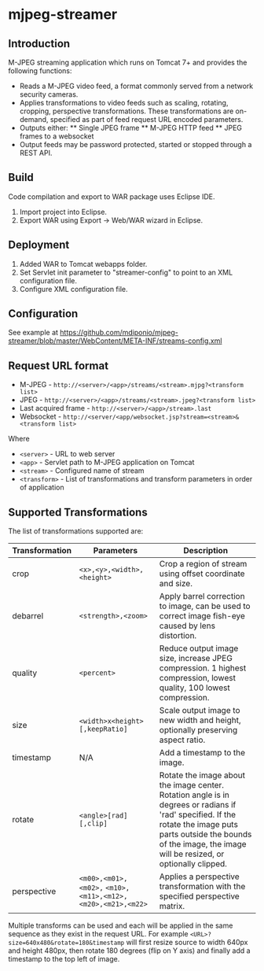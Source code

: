 # mjpeg-streamer

## Introduction
M-JPEG streaming application which runs on Tomcat 7+ and provides the following functions:

  * Reads a M-JPEG video feed, a format commonly served from a network security cameras.
  * Applies transformations to video feeds such as scaling, rotating, cropping, perspective transformations. These transformations are on-demand, specified as part of feed request URL encoded parameters.
  * Outputs either:
    ** Single JPEG frame
    ** M-JPEG HTTP feed
    ** JPEG frames to a websocket
  * Output feeds may be password protected, started or stopped through a REST API.

## Build
Code compilation and export to WAR package uses Eclipse IDE.
 1. Import project into Eclipse.
 2. Export WAR using Export -> Web/WAR wizard in Eclipse.

## Deployment
  1. Added WAR to Tomcat webapps folder.
  2. Set Servlet init parameter to "streamer-config" to point to an XML configuration file.
  3. Configure XML configuration file.

## Configuration
See example at https://github.com/mdiponio/mjpeg-streamer/blob/master/WebContent/META-INF/streams-config.xml

## Request URL format
 * M-JPEG -  `http://<server>/<app>/streams/<stream>.mjpg?<transform list>`
 * JPEG - `http://<server>/<app>/streams/<stream>.jpeg?<transform list>`
 * Last acquired frame - `http://<server>/<app>/stream>.last`
 * Websocket - `http://<server/<app/websocket.jsp?stream=<stream>&<transform list>`

Where
 * `<server>` - URL to web server
 * `<app>` - Servlet path to M-JPEG application on Tomcat
 * `<stream>` - Configured name of stream
 * `<transform>` - List of transformations and transform parameters in order of application

## Supported Transformations
The list of transformations supported are:

 
| Transformation | Parameters | Description |
| -------------- | ---------- | ----------- |
| crop | `<x>,<y>,<width>,<height>` | Crop a region of stream using offset coordinate and size. |
| debarrel | `<strength>,<zoom>` | Apply barrel correction to image, can be used to correct image fish-eye caused by lens distortion. |
| quality | `<percent>` | Reduce output image size, increase JPEG compression. 1 highest compression, lowest quality, 100 lowest compression. |
| size | `<width>x<height>[,keepRatio]` | Scale output image to new width and height, optionally preserving aspect ratio.
| timestamp | N/A | Add a timestamp to the image. |
| rotate | `<angle>[rad][,clip]` | Rotate the image about the image center. Rotation angle is in degrees or radians if 'rad' specified. If the rotate the image puts parts outside the bounds of the image, the image will be resized, or optionally clipped. |
| perspective | `<m00>,<m01>,<m02>,` `<m10>,<m11>,<m12>,` `<m20>,<m21>,<m22>` | Applies a perspective transformation with the specified perspective matrix. |

Multiple transforms can be used and each will be applied in the same sequence as they exist in the request URL. For example `<URL>?size=640x480&rotate=180&timestamp` will first resize source to width 640px and height 480px, then rotate 180 degrees (flip on Y axis) and finally add a timestamp to the top left of image.
